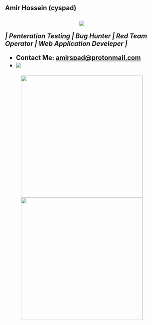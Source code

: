 
<h2>Amir Hossein (cyspad)<h2>

<p align="center">
  <img
    src="https://github.com/cyspad/my-share-image-repo/blob/04ab3d0d2e241ca48c44d9d650fec25686b7a9e9/Logo-None.png"
  >
</p>

<p><em>| Penteration Testing | Bug Hunter | Red Team Operator | Web Application Develeper |</em>

- Contact Me: amirspad@protonmail.com
- ![](https://visitor-badge.glitch.me/badge?page_id=cyspad)

<div align="center">
 
<img src='https://github-readme-stats.vercel.app/api?username=cyspad&theme=merko' width="400"/>
<img src='https://github-readme-streak-stats.herokuapp.com/?user=cyspad&theme=merko' width="400"/>
  
</div>
